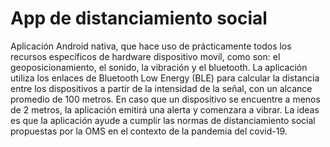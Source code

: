 # App de distanciamiento social

Aplicación Android nativa, que hace uso de prácticamente todos los recursos específicos de hardware dispositivo movil, como son: el geoposicionamiento, el sonido, la vibración y el bluetooth.
La aplicación utiliza los enlaces de Bluetooth Low Energy (BLE) para calcular la distancia entre los dispositivos a partir de la intensidad de la señal, con un alcance promedio de 100 metros.  En caso que un dispositivo se encuentre  a menos de 2 metros, la aplicación emitirá una alerta y comenzara a vibrar. La ideas es que la aplicación ayude a cumplir las normas de distanciamiento social propuestas por la OMS en el contexto de la pandemia del covid-19.

